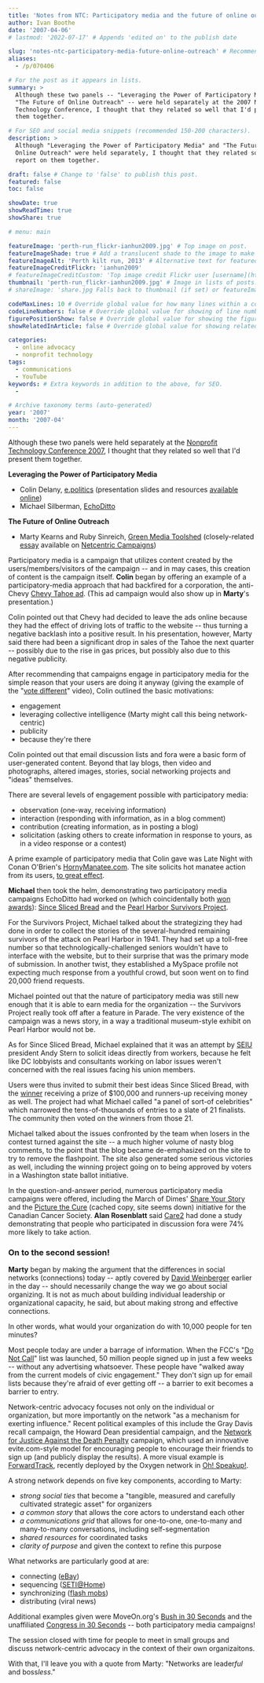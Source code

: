 ```yaml
---
title: 'Notes from NTC: Participatory media and the future of online outreach'
author: Ivan Boothe
date: '2007-04-06'
# lastmod: '2022-07-17' # Appends 'edited on' to the publish date

slug: 'notes-ntc-participatory-media-future-online-outreach' # Recommended length is 3 to 5 words.
aliases:
  - /p/070406

# For the post as it appears in lists.
summary: >
  Although these two panels -- "Leveraging the Power of Participatory Media" and
  "The Future of Online Outreach" -- were held separately at the 2007 Nonprofit
  Technology Conference, I thought that they related so well that I'd present
  them together.

# For SEO and social media snippets (recommended 150-200 characters).
description: >
  Although "Leveraging the Power of Participatory Media" and "The Future of
  Online Outreach" were held separately, I thought that they related so well I'd
  report on them together.

draft: false # Change to 'false' to publish this post.
featured: false
toc: false

showDate: true
showReadTime: true
showShare: true

# menu: main

featureImage: 'perth-run_flickr-ianhun2009.jpg' # Top image on post.
featureImageShade: true # Add a translucent shade to the image to make overlaid text easier to read.
featureImageAlt: 'Perth kilt run, 2013' # Alternative text for featured image.
featureImageCreditFlickr: 'ianhun2009'
# featureImageCreditCustom: 'Top image credit Flickr user [username](https://www.flickr.com/photos/username).'
thumbnail: 'perth-run_flickr-ianhun2009.jpg' # Image in lists of posts.
# shareImage: 'share.jpg Falls back to thumbnail (if set) or featureImage.

codeMaxLines: 10 # Override global value for how many lines within a code block before auto-collapsing.
codeLineNumbers: false # Override global value for showing of line numbers within code block.
figurePositionShow: false # Override global value for showing the figure label.
showRelatedInArticle: false # Override global value for showing related posts in this series at the end of the content.

categories:
  - online advocacy
  - nonprofit technology
tags:
  - communications
  - YouTube
keywords: # Extra keywords in addition to the above, for SEO.
  -

# Archive taxonomy terms (auto-generated)
year: '2007'
month: '2007-04'
---
```


Although these two panels were held separately at the
[Nonprofit Technology Conference 2007](https://web.archive.org/web/20070308071728/http://www.nten.org/ntc),
I thought that they related so well that I'd present them together.

**Leveraging the Power of Participatory Media**

- Colin Delany, [e.politics](https://www.epolitics.com/) (presentation slides
  and resources
  [available online](https://www.epolitics.com/2007/04/05/resources-for-n-ten-panel-on-socialparticipatory-media/))
- Michael Silberman,
  [EchoDitto](https://web.archive.org/web/20070701104529/http://www.echoditto.com/)

**The Future of Online Outreach**

- Marty Kearns and Ruby Sinreich,
  [Green Media Toolshed](https://web.archive.org/web/20070701171633/http://www.greenmediatoolshed.org/)
  (closely-related
  [essay](https://activist.blogs.com/networkcentricadvocacypaper.pdf) available
  on
  [Netcentric Campaigns](https://web.archive.org/web/20080124154123/http://www.netcentriccampaigns.org/))

Participatory media is a campaign that utilizes content created by the
users/members/visitors of the campaign -- and in may cases, this creation of
content is the campaign itself. **Colin** began by offering an example of a
participatory-media approach that had backfired for a corporation, the
anti-Chevy
[Chevy Tahoe ad](https://web.archive.org/web/20070531074727/http://www.youtube.com/watch?v=3CVezHDxFuw).
(This ad campaign would also show up in **Marty**'s presentation.)

Colin pointed out that Chevy had decided to leave the ads online because they
had the effect of driving lots of traffic to the website -- thus turning a
negative backlash into a positive result. In his presentation, however, Marty
said there had been a significant drop in sales of the Tahoe the next quarter --
possibly due to the rise in gas prices, but possibly also due to this negative
publicity.

After recommending that campaigns engage in participatory media for the simple
reason that your users are doing it anyway (giving the example of the
"[vote different](https://www.youtube.com/watch?v=6h3G-lMZxjo)" video), Colin
outlined the basic motivations:

- engagement
- leveraging collective intelligence (Marty might call this being
  network-centric)
- publicity
- because they're there

Colin pointed out that email discussion lists and fora were a basic form of
user-generated content. Beyond that lay blogs, then video and photographs,
altered images, stories, social networking projects and "ideas" themselves.

There are several levels of engagement possible with participatory media:

- observation (one-way, receiving information)
- interaction (responding with information, as in a blog comment)
- contribution (creating information, as in posting a blog)
- solicitation (asking others to create information in response to yours, as in
  a video response or a contest)

A prime example of participatory media that Colin gave was Late Night with Conan
O'Brien's
[HornyManatee.com](https://web.archive.org/web/20070705204729/http://www.hornymanatee.com/).
The site solicits hot manatee action from its users,
[to great effect](https://web.archive.org/web/20070127151216/http://www.hornymanatee.com:80/fan_art/8017.shtml).

**Michael** then took the helm, demonstrating two participatory media campaigns
EchoDitto had worked on (which coincidentally both
[won awards](https://web.archive.org/web/20071028185218/http://www.echoditto.com/node/1063)):
[Since Sliced Bread](https://web.archive.org/web/20070719052759/http://www.sinceslicedbread.com/)
and the
[Pearl Harbor Survivors Project](https://web.archive.org/web/20070630001236/http://www.pearlharborstories.org/).

For the Survivors Project, Michael talked about the strategizing they had done
in order to collect the stories of the several-hundred remaining survivors of
the attack on Pearl Harbor in 1941. They had set up a toll-free number so that
technologically-challenged seniors wouldn't have to interface with the website,
but to their surprise that was the primary mode of submission. In another twist,
they established a MySpace profile not expecting much response from a youthful
crowd, but soon went on to find 20,000 friend requests.

Michael pointed out that the nature of participatory media was still new enough
that it is able to earn media for the organization -- the Survivors Project
really took off after a feature in Parade. The very existence of the campaign
was a news story, in a way a traditional museum-style exhibit on Pearl Harbor
would not be.

As for Since Sliced Bread, Michael explained that it was an attempt by
[SEIU](https://seiu.org/) president Andy Stern to solicit ideas directly from
workers, because he felt like DC lobbyists and consultants working on labor
issues weren't concerned with the real issues facing his union members.

Users were thus invited to submit their best ideas Since Sliced Bread, with the
[winner](https://web.archive.org/web/20070719053813/http://www.sinceslicedbread.com/idea/9602)
receiving a prize of $100,000 and runners-up receiving money as well. The
project had what Michael called "a panel of sort-of celebrities" which narrowed
the tens-of-thousands of entries to a slate of 21 finalists. The community then
voted on the winners from those 21.

Michael talked about the issues confronted by the team when losers in the
contest turned against the site -- a much higher volume of nasty blog comments,
to the point that the blog became de-emphasized on the site to try to remove the
flashpoint. The site also generated some serious victories as well, including
the winning project going on to being approved by voters in a Washington state
ballot initiative.

In the question-and-answer period, numerous participatory media campaigns were
offered, including the March of Dimes'
[Share Your Story](https://web.archive.org/web/20070717211439/http://www.shareyourstory.org/)
and the
[Picture the Cure](https://web.archive.org/web/20070610082243/http://picturethecure.ca/)
(cached copy, site seems down) initiative for the Canadian Cancer Society.
**Alan Rosenblatt** said
[Care2](https://web.archive.org/web/20070706210219/http://www.care2.com/) had
done a study demonstrating that people who participated in discussion fora were
74% more likely to take action.

### On to the second session!

**Marty** began by making the argument that the differences in social networks
(connections) today -- aptly covered by
[David Weinberger](https://web.archive.org/web/20081205054343/netsquared.org/blog/britt-bravo/notes-ntc-keynote-david-weinberger)
earlier in the day -- should necessarily change the way we go about social
organizing. It is not as much about building individual leadership or
organizational capacity, he said, but about making strong and effective
connections.

In other words, what would your organization do with 10,000 people for ten
minutes?

Most people today are under a barrage of information. When the FCC's
"[Do Not Call](https://www.donotcall.gov/)" list was launched, 50 million people
signed up in just a few weeks -- without any advertising whatsoever. These
people have "walked away from the current models of civic engagement." They
don't sign up for email lists because they're afraid of ever getting off -- a
barrier to exit becomes a barrier to entry.

Network-centric advocacy focuses not only on the individual or organization, but
more importantly on the network "as a mechanism for exerting influence." Recent
political examples of this include the Gray Davis recall campaign, the Howard
Dean presidential campaign, and the
[Network for Justice Against the Death Penalty](https://web.archive.org/web/20070708232229/http://www.networkforjustice.org/partners/New_Yorkers_Against_The_Death_Penalty)
campaign, which used an innovative evite.com-style model for encouraging people
to encourage their friends to sign up (and publicly display the results). A more
visual example is
[ForwardTrack](https://web.archive.org/web/20070714124801/http://forwardtrack.eyebeamresearch.org/),
recently deployed by the Oxygen network in
[Oh! Speakup!](https://web.archive.org/web/20070716232054/http://speakup.oxygen.com/campaigns/womensrights/).

A strong network depends on five key components, according to Marty:

- _strong social ties_ that become a "tangible, measured and carefully
  cultivated strategic asset" for organizers
- _a common story_ that allows the core actors to understand each other
- _a communications grid_ that allows for one-to-one, one-to-many and
  many-to-many conversations, including self-segmentation
- _shared resources_ for coordinated tasks
- _clarity of purpose_ and given the context to refine this purpose

What networks are particularly good at are:

- connecting ([eBay](https://www.ebay.com/))
- sequencing ([SETI@Home](https://en.wikipedia.org/wiki/SETI@home))
- synchronizing ([flash mobs](https://smartmobs.com/book-summary/))
- distributing (viral news)

Additional examples given were MoveOn.org's
[Bush in 30 Seconds](https://web.archive.org/web/20070709151254/http://bushin30seconds.org/)
and the unaffiliated
[Congress in 30 Seconds](https://web.archive.org/web/20070625065450/http://www.congressin30seconds.com/)
-- both participatory media campaigns!

The session closed with time for people to meet in small groups and discuss
network-centric advocacy in the context of their own organizaitons.

With that, I'll leave you with a quote from Marty: "Networks are
leader<em>ful</em> and boss<em>less</em>."
